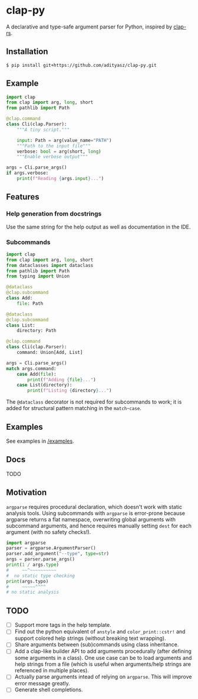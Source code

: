 # clap-py

A declarative and type-safe argument parser for Python, inspired by [clap-rs](https://github.com/clap-rs/clap).

## Installation

```console
$ pip install git+https://github.com/adityasz/clap-py.git
```

## Example

```python
import clap
from clap import arg, long, short
from pathlib import Path

@clap.command
class Cli(clap.Parser):
    """A tiny script."""

    input: Path = arg(value_name="PATH")
    """Path to the input file"""
    verbose: bool = arg(short, long)
    """Enable verbose output"""

args = Cli.parse_args()
if args.verbose:
    print(f"Reading {args.input}...")
```

## Features

### Help generation from docstrings

Use the same string for the help output as well as documentation in the IDE.

### Subcommands

```python
import clap
from clap import arg, long, short
from dataclasses import dataclass
from pathlib import Path
from typing import Union

@dataclass
@clap.subcommand
class Add:
    file: Path

@dataclass
@clap.subcommand
class List:
    directory: Path

@clap.command
class Cli(clap.Parser):
    command: Union[Add, List]

args = Cli.parse_args()
match args.command:
    case Add(file):
        print(f"Adding {file}...")
    case List(directory):
        print(f"Listing {directory}...")
```

The `@dataclass` decorator is not required for subcommands to work; it is added
for structural pattern matching in the `match`-`case`.

## Examples

See examples in [/examples](https://github.com/adityasz/clap-py/tree/master/examples).

## Docs

TODO <!-- See [/docs](https://github.com/adityasz/clap-py/tree/master/docs). -->

## Motivation

`argparse` requires procedural declaration, which doesn't work with static
analysis tools. Using subcommands with `argparse` is error-prone because
argparse returns a flat namespace, overwriting global arguments with subcommand
arguments, and hence requires manually setting `dest` for each argument (with no
safety checks!).

```python
import argparse
parser = argparse.ArgumentParser()
parser.add_argument("--type", type=str)
args = parser.parse_args()
print(1 / args.type)
#     ~~^~~~~~~~~~~
#  no static type checking
print(args.typo)
#     ~~~~~^^^^
# no static analysis
```

## TODO

- [ ] Support more tags in the help template.
- [ ] Find out the python equivalent of `anstyle` and `color_print::cstr!`
      and support colored help strings (without breaking text wrapping).
- [ ] Share arguments between (sub)commands using class inheritance.
- [ ] Add a clap-like builder API to add arguments procedurally (after defining
      some arguments in a class). One use case can be to load arguments and help
      strings from a file (which is useful when arguments/help strings are
      referenced in multiple places).
- [ ] Actually parse arguments intead of relying on `argparse`.
      This will improve error message greatly.
- [ ] Generate shell completions.
